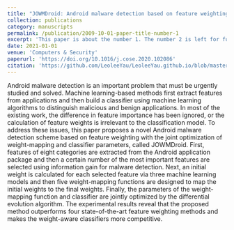 ```yaml
---
title: "JOWMDroid: Android malware detection based on feature weighting with joint optimization of weight-mapping and classifier parameters"
collection: publications
category: manuscripts
permalink: /publication/2009-10-01-paper-title-number-1
excerpt: 'This paper is about the number 1. The number 2 is left for future work.'
date: 2021-01-01
venue: 'Computers & Security'
paperurl: 'https://doi.org/10.1016/j.cose.2020.102086'
citation: 'https://github.com/LeoleeYau/LeoleeYau.github.io/blob/master/files/S016740482030359X.bib'
---
```


Android malware detection is an important problem that must be urgently studied and solved. Machine learning-based methods first extract features from applications and then build a classifier using machine learning algorithms to distinguish malicious and benign applications. In most of the existing work, the difference in feature importance has been ignored, or the calculation of feature weights is irrelevant to the classification model. To address these issues, this paper proposes a novel Android malware detection scheme based on feature weighting with the joint optimization of weight-mapping and classifier parameters, called JOWMDroid. First, features of eight categories are extracted from the Android application package and then a certain number of the most important features are selected using information gain for malware detection. Next, an initial weight is calculated for each selected feature via three machine learning models and then five weight-mapping functions are designed to map the initial weights to the final weights. Finally, the parameters of the weight-mapping function and classifier are jointly optimized by the differential evolution algorithm. The experimental results reveal that the proposed method outperforms four state-of-the-art feature weighting methods and makes the weight-aware classifiers more competitive.
